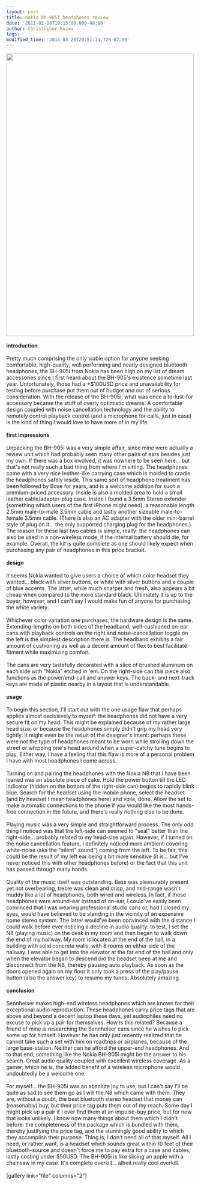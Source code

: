```yaml
---
layout: post
title: nokia bh-905i headphones review
date: '2011-02-28T19:15:00.000-08:00'
author: Christopher Kuzma
tags: 
modified_time: '2014-03-26T20:51:14.728-07:00'
---
```


<a href="http://meinfruhstuck.files.wordpress.com/2011/02/dsc_0047.jpg"><img class="alignnone size-full wp-image-750" title="DSC_0047" src="http://meinfruhstuck.files.wordpress.com/2011/02/dsc_0047.jpg" alt="" width="500" height="752" /></a><br/><br/><strong>introduction</strong><br/><br/>Pretty much comprising the only viable option for anyone seeking comfortable, high-quality, well performing and neatly designed bluetooth headphones, the BH-905i from Nokia has been high on my list of dream accessories since I first heard about the BH-905's existence sometime last year. Unfortunately, those had a +$100USD price and unavailability for testing before purchase put them out of budget and out of serious consideration. With the release of the BH-905i, what was once a to-lust-for accessory became the stuff of overly optimistic dreams. A comfortable design coupled with noise cancellation technology and the ability to remotely control playback control (and a microphone for calls, just in case) is the kind of thing I would love to have more of in my life.<a name='more'></a><br/><br/><strong>first impressions</strong><br/><br/>Unpacking the BH-905i was a very simple affair, since mine were actually a review unit which had probably seen many other pairs of ears besides just my own. If there was a box involved, it was nowhere to be seen here... but that's not really such a bad thing from where I'm sitting. The headphones come with a very nice leather-like carrying case which is molded to cradle the headphones safely inside. This same sort of headphone treatment has been followed by Bose for years, and is a welcome addition for such a premium-priced accessory. Inside is also a molded area to hold a small leather cable/adapter-plug case. Inside I found a 3.5mm Stereo extender (something which users of the first iPhone might need), a reasonable length 2.5mm male-to-male 3.5mm cable and lastly another sizeable male-to-female 3.5mm cable. (There is also an AC adapter with the older mini-barrel style of plug on it... the only supported charging plug for the headphones.) The reason for these last two cables is simple, really: the headphones can also be used in a non-wireless mode, if the internal battery should die, for example. Overall, the kit is quite complete as one should likely expect when purchasing any pair of headphones in this price bracket.<br/><br/><strong>design</strong><br/><br/>It seems Nokia wanted to give users a choice of which color headset they wanted... black with silver buttons, or white with silver buttons and a couple of blue accents. The latter, while much sharper and fresh, also appears a bit cheap when compared to the more standard black. Ultimately it is up to the buyer, however, and I can't say I would make fun of anyone for purchasing the white variety.<br/><br/>Whichever color variation one purchases, the hardware design is the same. Extending-lengths on both sides of the headband, well-cushioned on-ear cans with playback controls on the right and noise-cancellation toggle on the left is the simplest description there is. The headband exhibits a fair amount of cushioning as well as a decent amount of flex to best facilitate fitment while maximizing comfort.<br/><br/>The cans are very tastefully decorated with a slice of brushed aluminum on each side with "Nokia" etched in 'em. On the right-side can this piece also functions as the power/end-call and answer keys. The back- and next-track keys are made of plastic nearby in a layout that is understandable.<br/><br/><strong>usage</strong><br/><br/>To begin this section, I'll start out with the one usage flaw that perhaps applies almost exclusively to myself: the headphones did not have a very secure fit on my head. This might be explained because of my rather large head size, or because the headphones simply didn't grip my head very tightly. It might even be the result of the designer's intent: perhaps these were not the type of headphones meant to be worn while strolling down the street or whipping one's head around when a super-catchy tune begins to play. Either way, I have a feeling that this flaw is more of a personal problem I have with most headphones I come across.<br/><br/>Turning on and pairing the headphones with the Nokia N8 that I have been loaned was an absolute piece of cake. Hold the power button till the LED indicator (hidden on the bottom of the right-side can) begins to rapidly blink blue. Search for the headset using the mobile phone, select the headset (and by headset I mean headphones here) and voila, done. Allow the set to make automatic connections to the phone if you would like the most hands-free connection in the future, and there's really nothing else to be done.<br/><br/>Playing music was a very simple and straightforward process. The only odd thing I noticed was that the left-side can seemed to "seal" better than the right-side... probably related to my head-size again. However, if I turned on the noise cancellation feature, I definitely noticed more ambient-covering-white-noise (aka the "silent" sound") coming from the left. To be fair, this could be the result of my left ear being a bit more sensitive (it is... but I've never noticed this with other headphones before) or the fact that this unit has passed through many hands.<br/><br/>Quality of the music itself was outstanding. Bass was pleasurably present yet not overbearing, treble was clean and crisp, and mid-range wasn't muddy like a lot of headphones, both wired and wireless. In fact, if these headphones were around-ear instead of on-ear, I could've easily been convinced that I was wearing professional studio cans or, had I closed my eyes, would have believed to be standing in the vicinity of an expensive home stereo system. The latter would've been convinced with the distance I could walk before ever noticing a decline in audio quality: to test, I set the N8 (playing music) on the desk in my room and then began to walk down the end of my hallway. My room is located at the end of the hall, in a building with solid concrete walls, with 8 rooms on either side of the hallway. I was able to get into the elevator at the far end of the hall and only when the elevator began to descend did the headset beep at me and disconnect from the N8, thereby pausing auto playback. As soon as the doors opened again on my floor it only took a press of the play/pause button (also the answer key) to resume my tunes. Absolutely amazing.<br/><br/><strong>conclusion</strong><br/><br/>Sennheiser makes high-end wireless headphones which are known for their exceptional audio reproduction. These headphones carry price tags that are above and beyond a decent laptop these days, yet audiophiles need no excuse to pick up a pair for themselves. How is this related? Because a friend of mine is researching the Sennheiser cans since he wishes to pick some up for himself. However he has only just recently realized that he cannot take such a set with him on roadtrips or airplanes, because of the large base-station. Neither can he afford the upper-end headphones. And to that end, something like the Nokia BH-905i might be the answer to his search. Great audio quality coupled with excellent wireless coverage. As a gamer, which he is, the added benefit of a wireless microphone would undoubtedly be a welcome one.<br/><br/>For myself... the BH-905i was an absolute joy to use, but I can't say I'll be quite as sad to see them go as I will the N8 which came with them. They are, without a doubt, the best bluetooth stereo headset that money can (reasonably) buy, but their price tag puts them out of my reach. Some day I might pick up a pair if I ever find them at an impulse-buy price, but for now that looks unlikely. I know now many things about them which I didn't before: the completeness of the package which is bundled with them, thereby justifying the price tag, and the stunningly good ability to which they accomplish their purpose. Thing is, I don't need all of that myself. All I need, or rather want, is a headset which sounds great within 10 feet of their bluetooth-source and doesn't force me to pay extra for a case and cables, lastly costing under $50USD. The BH-905i is like slicing an apple with a chainsaw in my case. It's complete overkill... albeit really cool overkill.<br/><br/>[gallery link="file" columns="2"]